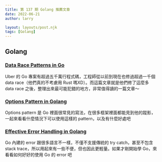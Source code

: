 ```yaml
---
title: 第 137 期 Golang 推薦文章
date: 2022-06-21
author: larry

layout: layouts/post.njk
tags: [Golang]
---
```


## Golang

### [Data Race Patterns in Go](https://eng.uber.com/data-race-patterns-in-go/)

Uber 的 Go 專案有超過五千萬行程式碼，工程師從以前到現在也修過超過一千個 data race（他們真的不考慮用 Rust 嗎XD）。而這篇文章就是他們修了這麼多 data race 之後，整理出來最可能犯錯的地方，非常值得讀的一篇文章～

### [Options Pattern in Golang](https://link.medium.com/BWX0EmRySqb)

Options pattern 是 Go 裡面很常見的寫法，在很多框架裡面都能見到他的蹤影，一起來看看什麼情況下可以使用這樣的 pattern，以及有什麼好處吧

### [Effective Error Handling in Golang](https://earthly.dev/blog/golang-errors/)

Go 內建的 error 跟很多語言不一樣，不僅不支援傳統的 try catch，甚至不包含 stack trace，所以用起來有一些不便，但也因此更輕量。如果才剛開始學 Go，來看看如何好好的使用 Go 的 error 吧
